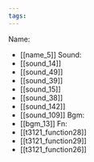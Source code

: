 ```yaml
---
tags:
---
```

Name:
- [[name_5]]
Sound:
- [[sound_14]]
- [[sound_49]]
- [[sound_39]]
- [[sound_15]]
- [[sound_38]]
- [[sound_142]]
- [[sound_109]]
Bgm:
- [[bgm_13]]
Fn:
- [[t3121_function28]]
- [[t3121_function29]]
- [[t3121_function26]]
